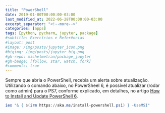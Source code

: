 ```yaml
---
title: "PowerShell"
date: 2019-01-00T00:00:00-03:00
last_modified_at: 2022-06-28T00:00:00-03:00
excerpt_separator: "<!--more-->"
categories: [apps]
tags: [python, pycharm, jupyter, package]
#subtitle: Exercícios e Referências
#layout: post
#image: /img/posts/jupyter_icon.png
#bigimg: /img/posts/jupyter_big.png
#gh-repo: michelmetran/package_jupyter
#gh-badge: [follow, star, watch, fork]
#comments: true
---
```



Sempre que abria o PowerShell, recebia um alerta sobre atualização. Utilizando o comando abaixo, no PowerSheel 6, é possível atualizar (rodar como admin) para o PS7, conforme explicado, em detalhes, no artigo [How to Install and Update PowerShell 6](https://www.thomasmaurer.ch/2019/03/how-to-install-and-update-powershell-6/).

```powershell
iex "& { $(irm https://aka.ms/install-powershell.ps1) } -UseMSI"
```
